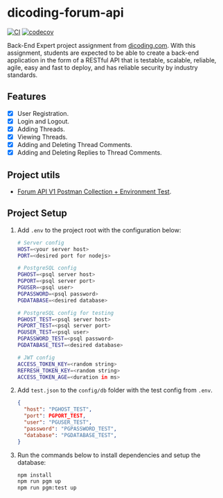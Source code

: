 [class-link]: https://www.dicoding.com/academies/276
[pm-v1]:
  https://github.com/dicodingacademy/a276-backend-expert-labs/raw/099-shared-content/shared-content/03-submission-content/01-Forum-API-V1/Forum%20API%20V1%20Test.zip

# dicoding-forum-api

[![CI](https://github.com/KeidsID/dicoding-forum-api/actions/workflows/ci.yaml/badge.svg?branch=main&event=push)](https://github.com/KeidsID/dicoding-forum-api/actions/workflows/ci.yaml)
[![codecov](https://codecov.io/gh/KeidsID/dicoding-forum-api/branch/main/graph/badge.svg?token=J44SKMPO19)](https://codecov.io/gh/KeidsID/dicoding-forum-api)

Back-End Expert project assignment from [dicoding.com][class-link]. With this
assignment, students are expected to be able to create a back-end application in
the form of a RESTful API that is testable, scalable, reliable, agile, easy and
fast to deploy, and has reliable security by industry standards.

## Features

- [x] User Registration.
- [x] Login and Logout.
- [x] Adding Threads.
- [x] Viewing Threads.
- [x] Adding and Deleting Thread Comments.
- [x] Adding and Deleting Replies to Thread Comments.

## Project utils

- [Forum API V1 Postman Collection + Environment Test][pm-v1].

## Project Setup

1. Add `.env` to the project root with the configuration below:

   ```sh
   # Server config
   HOST=<your server host>
   PORT=<desired port for nodejs>

   # PostgreSQL config
   PGHOST=<psql server host>
   PGPORT=<psql server port>
   PGUSER=<psql user>
   PGPASSWORD=<psql password>
   PGDATABASE=<desired database>

   # PostgreSQL config for testing
   PGHOST_TEST=<psql server host>
   PGPORT_TEST=<psql server port>
   PGUSER_TEST=<psql user>
   PGPASSWORD_TEST=<psql password>
   PGDATABASE_TEST=<desired database>

   # JWT config
   ACCESS_TOKEN_KEY=<random string>
   REFRESH_TOKEN_KEY=<random string>
   ACCESS_TOKEN_AGE=<duration in ms>
   ```

2. Add `test.json` to the `config/db` folder with the test config from `.env`.

   ```json
   {
     "host": "PGHOST_TEST",
     "port": PGPORT_TEST,
     "user": "PGUSER_TEST",
     "password": "PGPASSWORD_TEST",
     "database": "PGDATABASE_TEST",
   }
   ```

3. Run the commands below to install dependencies and setup the database:
   ```sh
   npm install
   npm run pgm up
   npm run pgm:test up
   ```

